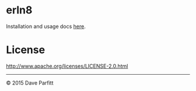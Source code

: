 # erln8

Installation and usage docs [here]().

# License

http://www.apache.org/licenses/LICENSE-2.0.html

---

© 2015 Dave Parfitt